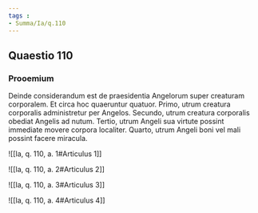 ```yaml
---
tags : 
- Summa/Ia/q.110
---
```


## Quaestio 110

### Prooemium

Deinde considerandum est de praesidentia Angelorum super creaturam corporalem. Et circa hoc quaeruntur quatuor. Primo, utrum creatura corporalis administretur per Angelos. Secundo, utrum creatura corporalis obediat Angelis ad nutum. Tertio, utrum Angeli sua virtute possint immediate movere corpora localiter. Quarto, utrum Angeli boni vel mali possint facere miracula.

![[Ia, q. 110, a. 1#Articulus 1]]

![[Ia, q. 110, a. 2#Articulus 2]]

![[Ia, q. 110, a. 3#Articulus 3]]

![[Ia, q. 110, a. 4#Articulus 4]]

